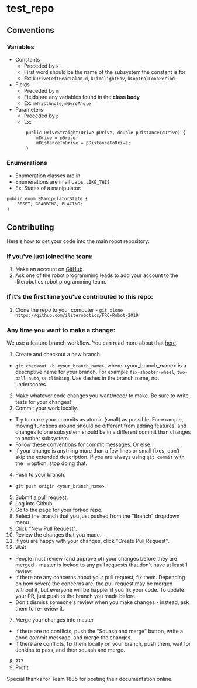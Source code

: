 # test_repo
## Conventions

### Variables
- Constants
    - Preceded by `k`
    - First word should be the name of the subsystem the constant is for
    - Ex: `kDriveLeftRearTalonId`, `kLimelightFov`, `kControlLoopPeriod`
- Fields
    - Preceded by `m`
    - Fields are any variables found in the **class body**
    - Ex: `mWristAngle`, `mGyroAngle`
- Parameters
    - Preceded by `p`
    - Ex:
    ```
        public DriveStraight(Drive pDrive, double pDistanceToDrive) {
            mDrive = pDrive;
            mDistanceToDrive = pDistanceToDrive;
        }
    ```
### Enumerations
- Enumeration classes are in
- Enumerations are in all caps, `LIKE_THIS`
- Ex: States of a manipulator:
```
public enum EManipulatorState {
    RESET, GRABBING, PLACING;
}
```
## Contributing

Here's how to get your code into the main robot repository:

### If you've just joined the team:
1. Make an account on [GitHub](https://github.com/).
2. Ask one of the robot programming leads to add your account to the iliterobotics robot programming team.

### If it's the first time you've contributed to this repo:
1. Clone the repo to your computer - `git clone https://github.com/iliterobotics/FRC-Robot-2019`

### Any time you want to make a change:
We use a feature branch workflow. You can read more about that [here](https://www.atlassian.com/git/tutorials/comparing-workflows/feature-branch-workflow).

1. Create and checkout a new branch.
  * `git checkout -b <your_branch_name>`, where <your_branch_name> is a descriptive name for your branch. For example `fix-shooter-wheel`, `two-ball-auto`, or `climbing`. Use dashes in the branch name, not underscores.
2. Make whatever code changes you want/need/ to make. Be sure to write tests for your changes!
3. Commit your work locally.
  * Try to make your commits as atomic (small) as possible. For example, moving functions around should be different from adding features, and changes to one subsystem should be in a different commit than changes to another subsystem.
  * Follow [these](http://tbaggery.com/2008/04/19/a-note-about-git-commit-messages.html) conventions for commit messages. Or else.
  * If your change is anything more than a few lines or small fixes, don't skip the extended description. If you are always using `git commit` with the `-m` option, stop doing that.
4. Push to your branch.
  * `git push origin <your_branch_name>`.
5. Submit a pull request.
  1. Log into Github.
  2. Go to the page for your forked repo.
  3. Select the branch that you just pushed from the "Branch" dropdown menu.
  4. Click "New Pull Request".
  5. Review the changes that you made.
  6. If you are happy with your changes, click "Create Pull Request".
6. Wait
  * People must review (and approve of) your changes before they are merged - master is locked to any pull requests that don't have at least 1 review.
  * If there are any concerns about your pull request, fix them. Depending on how severe the concerns are, the pull request may be merged without it, but everyone will be happier if you fix your code. 
To update your PR, just push to the branch you made before.
  * Don't dismiss someone's review when you make changes - instead, ask them to re-review it.
7. Merge your changes into master
  * If there are no conflicts, push the "Squash and merge" button, write a good commit message, and merge the changes.
  * If there are conflicts, fix them locally on your branch, push them, wait for Jenkins to pass, and then squash and merge.
8. ???
9. Profit

Special thanks for Team 1885 for posting their documentation online. 
